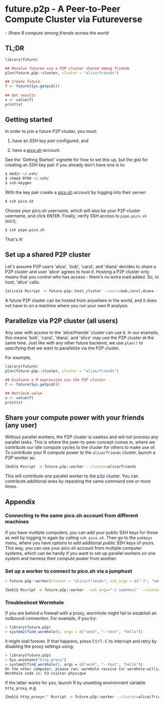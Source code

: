 # future.p2p - A Peer-to-Peer Compute Cluster via Futureverse

_- Share R compute among friends across the world_


## TL;DR

```r
library(future)

## Resolve futures via a P2P cluster shared among friends
plan(future.p2p::cluster, cluster = "alice/friends")

## Create future
f <- future(Sys.getpid())
  
## Get results
v <- value(f)
print(v)
```


## Getting started

In order to join a future P2P cluster, you must:

1. have an _SSH key pair_ configured, and

2. have a _[pico.sh] account_.

See the 'Getting Started' vignette for how to set this up, but the
gist for creating an SSH key pair if you already don't have one is to:

```sh
$ mkdir ~/.ssh/
$ chmod 0700 ~/.ssh/
$ ssh-keygen
```

With the key pair create a [pico.sh] account by logging into their
server:

```sh
$ ssh pico.sh
```

Choose your pico.sh username, which will also be your P2P cluster
username, and click <kbd>ENTER</kbd>. Finally, verify SSH access to
`pipe.pico.sh` (sic!);

```sh
$ ssh pipe.pico.sh
```

That's it!


## Set up a shared P2P cluster

Let's assume P2P users 'alice', 'bob', 'carol', and 'diana' decides to
share a P2P cluster and user 'alice' agrees to host it. Hosting a P2P
cluster only means that you control who has access - there's no extra
load added. So, to host, 'alice' calls:

```sh
{alice}$ Rscript -e future.p2p::host_cluster --users=bob,carol,diana --cluster=alice/friends
```

A future P2P cluster can be hosted from anywhere in the world, and it
does not have to on a machine where you run your own R analysis.


## Parallelize via P2P cluster (all users)

Any user with access to the 'alice/friends' cluster can use it. In our
example, this means 'bob', 'carol', 'diana', and 'alice' may use the
P2P cluster at the same time. Just like with any other future backend,
we use `plan()` to specifying that we want to parallelize via the P2P
cluster.

For example,

```r
library(future)
plan(future.p2p::cluster, cluster = "alice/friends")

## Evaluate a R expression via the P2P cluster
f <- future(Sys.getpid())

## Retrieve value
v <- value(f)
print(v)
```

## Share your compute power with your friends (any user)

Without parallel workers, the P2P cluster is useless and will not
process any parallel tasks. This is where the peer-to-peer concept
comes in, where we contribute our idle compute cycles to the cluster
for others to make use of. To contribute your R compute power to the
`alice/friends` cluster, launch a P2P worker as:

```sh
{bob}$ Rscript -e future.p2p::worker --cluster=alice/friends
```

This will contribute one parallel worker to the p2p cluster. You can
contribute additional ones by repeating the same command one or more
times.


## Appendix

### Connecting to the same pico.sh account from different machines

If you have multiple computers, you can add your public SSH keys for
those as well by logging in again by calling `ssh pico.sh`. Then go to
the `pubkeys` menu, where you have options to add additional _public
SSH keys_ of yours. This way, you can use your pico.sh account from
multiple computer systems, which can be handy if you want to set up
parallel workers on one system and harness their compute power from
another.


### Set up a worker to connect to pico.sh via a jumphost

```r
> future.p2p::worker(cluster = "alice/friends", ssh_args = c("-J", "somehost"))
```

```sh
{bob}$ Rscript -e future.p2p::worker --ssh_args="-J somehost" --cluster=alice/friends
```

### Troubleshoot Wormhole

If you are behind a firewall with a proxy, wormhole might fail to
establish an outbound connection. For example, if you try:

```r
> library(future.p2p)
> system2(find_wormhole(), args = c("send", "--text", "hello"))
```

it might stall forever.  If that happens, press <kbd>Ctrl-C</kbd> to
interrupt and retry by disabling the proxy settings using:

```sh
> library(future.p2p)
> Sys.unsetenv("http_proxy")
> system2(find_wormhole(), args = c("send", "--text", "hello"))
On the other computer, please run: wormhole receive (or wormhole-william recv)                                                       
Wormhole code is: 53-visitor-physique
```

If the latter works for you, launch R by unsetting environment
variable `http_proxy`, e.g.

```sh
{bob}$ http_proxy="" Rscript -e future.p2p::worker --cluster=alice/friends
```


[pico.sh]: https://pico.sh/
[Magic-Wormhole]: https://magic-wormhole.readthedocs.io/en/latest/
[wormhole-william]: https://github.com/psanford/wormhole-william
